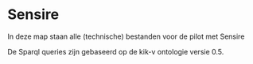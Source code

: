 # Sensire
In deze map staan alle (technische) bestanden voor de pilot met Sensire

De Sparql queries zijn gebaseerd op de kik-v ontologie versie 0.5.
